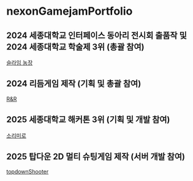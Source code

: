 # nexonGamejamPortfolio
## 2024 세종대학교 인터페이스 동아리 전시회 출품작 및 2024 세종대학교 학술제 3위 (총괄 참여)
[슬라임 농장](https://github.com/kinggodgeneralemperor-game-development/main)

## 2024 리듬게임 제작 (기획 및 총괄 참여)
[R&R](https://github.com/crappycake/SW_Basic_Design)

## 2025 세종대학교 해커톤 3위 (기획 및 개발 참여)
[소리미로](https://github.com/treetreet/soriMiro-SejongUnivHackaton)

## 2025 탑다운 2D 멀티 슈팅게임 제작 (서버 개발 참여)
[topdownShooter](https://github.com/treetreet/topdownShooter)
